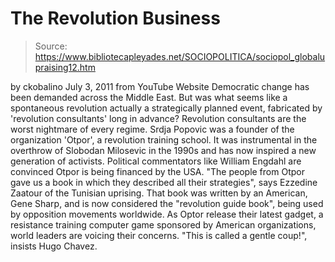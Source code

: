 # The Revolution Business

> Source: https://www.bibliotecapleyades.net/SOCIOPOLITICA/sociopol_globalupraising12.htm

by
ckobalino
July 3, 2011
from
YouTube Website
Democratic change has been demanded across the
Middle East. But was what seems like a spontaneous revolution actually a
strategically planned event, fabricated by 'revolution consultants' long in
advance?
Revolution consultants are the worst nightmare of every regime.
Srdja Popovic was a founder of the
organization 'Otpor', a revolution training school. It was instrumental in
the overthrow of Slobodan Milosevic in the 1990s and has now inspired a new
generation of activists.
Political commentators like William Engdahl
are convinced Otpor is being financed by the USA.
"The people from Otpor gave us a book in
which they described all their strategies", says Ezzedine Zaatour of the
Tunisian uprising.
That book was written by an American, Gene
Sharp, and is now considered the "revolution guide book", being used by
opposition movements worldwide.
As Optor release their latest gadget, a
resistance training computer game sponsored by American organizations, world
leaders are voicing their concerns.
"This is called a gentle coup!", insists
Hugo Chavez.

